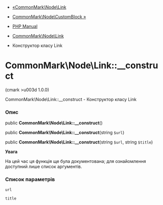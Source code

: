 - [«CommonMark\Node\Link](class.commonmark-node-link.md)
- [CommonMark\Node\CustomBlock
»](class.commonmark-node-customblock.md)

- [PHP Manual](index.md)
- [CommonMark\Node\Link](class.commonmark-node-link.md)
- Конструктор класу Link

# CommonMark\Node\Link::\_\_construct

(cmark \>u003d 1.0.0)

CommonMark\Node\Link::\_\_construct - Конструктор класу Link

### Опис

public **CommonMark\Node\Link::\_\_construct**()

public **CommonMark\Node\Link::\_\_construct**(string `$url`)

public **CommonMark\Node\Link::\_\_construct**(string `$url`, string
`$title`)

**Увага**

На цей час ця функція ще була документована; для
ознайомлення доступний лише список аргументів.

### Список параметрів

`url`

`title`
